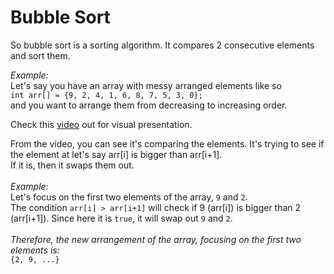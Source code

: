 <h1>Bubble Sort</h1>
<p>So bubble sort is a sorting algorithm. It compares 2 consecutive elements and sort them.</p>
<p><i>Example:</i><br>
  Let's say you have an array with messy arranged elements like so<br>
  <code>int arr[] = {9, 2, 4, 1, 6, 8, 7, 5, 3, 0};</code><br>
  and you want to arrange them from decreasing to increasing order.<br>
</p>
<p>
  Check this <a href='https://en.wikipedia.org/wiki/Bubble_sort#/media/File:Bubble-sort-example-300px.gif' target="_blank">video</a> out for visual presentation.
</p>
<p>
  From the video, you can see it's comparing the elements. It's trying to see if the element at let's say arr[i] is bigger than arr[i+1].<br>
  If it is, then it swaps them out.<br><br>
  <i>Example:</i><br>
  Let's focus on the first two elements of the array, <code>9</code> and <code>2</code>.<br>
  The condition <code>arr[i] > arr[i+1]</code> will check if 9 (arr[i]) is bigger than 2 (arr[i+1]). Since here it is <code>true</code>, it will swap out <code>9</code> and <code>2</code>.<br><br>
  <i>Therefore, the new arrangement of the array, focusing on the first two elements is:</i><br>
  <code>{2, 9, ...}</code>
</p>
